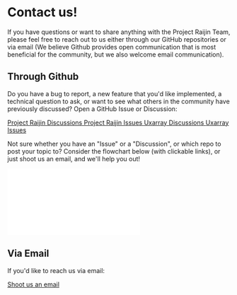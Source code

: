 # Contact us!

If you have questions or want to share anything with the Project Raijin Team,
please feel free to reach out to us either through our GitHub repositories or via email (We believe
Github provides open communication that is most beneficial for the community, but we also welcome
email communication).

## Through Github

Do you have a bug to report, a new feature that you'd like implemented, a technical question
to ask, or want to see what others in the community have previously discussed? Open a GitHub
Issue or Discussion:

<span class="d-flex justify-content-center py-4">
    <a href="https://github.com/NCAR/projectraijin.github.io/discussions" target="_blank" role="button" class="btn btn-light btn-lg">
        Project Raijin Discussions
    </a>
</span>

<span class="d-flex justify-content-center py-4">
    <a href="https://github.com/NCAR/projectraijin.github.io/issues" target="_blank" role="button" class="btn btn-light btn-lg">
        Project Raijin Issues
    </a>
</span>

<span class="d-flex justify-content-center py-4">
    <a href="https://github.com/UXARRAY/uxarray/discussions" target="_blank" role="button" class="btn btn-light btn-lg">
        Uxarray Discussions
    </a>
</span>

<span class="d-flex justify-content-center py-4">
    <a href="https://github.com/UXARRAY/uxarray/issues" target="_blank" role="button" class="btn btn-light btn-lg">
        Uxarray Issues
    </a>
</span>

Not sure whether you have an "Issue" or a "Discussion", or which repo to post your topic to?
Consider the flowchart below (with clickable links), or just shoot us an email, and we'll help you out!

<object data="_static/how_to_communicate_through_github.pdf?#scrollbar=0&toolbar=0&navpanes=0" type="application/pdf" width="930" height="527">
    <embed src="_static/how_to_communicate_through_github.pdf" type="application/pdf">
</object>

## Via Email

If you'd like to reach us via email:

<span class="d-flex justify-content-center py-4">
    <a href="mailto:projectraijin@googlegroups.com" role="button" class="btn btn-light btn-lg">
        Shoot us an email
    </a>
</span>
